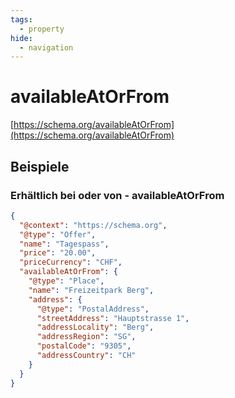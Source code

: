 ```yaml
---
tags:
  - property
hide:
  - navigation
---
```


# availableAtOrFrom
[https://schema.org/availableAtOrFrom](https://schema.org/availableAtOrFrom)


## Beispiele

### Erhältlich bei oder von - availableAtOrFrom
``` json
{
  "@context": "https://schema.org",
  "@type": "Offer",
  "name": "Tagespass",
  "price": "20.00",
  "priceCurrency": "CHF",
  "availableAtOrFrom": {
    "@type": "Place",
    "name": "Freizeitpark Berg",
    "address": {
      "@type": "PostalAddress",
      "streetAddress": "Hauptstrasse 1",
      "addressLocality": "Berg",
      "addressRegion": "SG",
      "postalCode": "9305",
      "addressCountry": "CH"
    }
  }
}

```